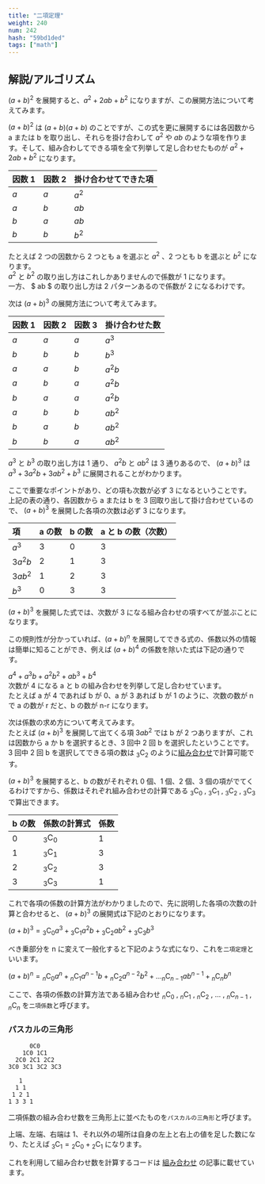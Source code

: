 ```yaml
---
title: "二項定理"
weight: 240
num: 242
hash: "59bd1ded"
tags: ["math"]
---
```


## 解説/アルゴリズム

$(a+b)^2$ を展開すると、$a^2 + 2ab + b^2$ になりますが、この展開方法について考えてみます。

$(a+b)^2$ は $(a+b)(a+b)$ のことですが、この式を更に展開するには各因数から a または b を取り出し、それらを掛け合わして $a^2$ や $ab$ のような項を作ります。そして、組み合わしてできる項を全て列挙して足し合わせたものが $a^2 + 2ab + b^2$ になります。

| 因数 1 | 因数 2 | 掛け合わせてできた項 |
| :----- | :----- | :------------------- |
| $a$    | $a$    | $a^2$                |
| $a$    | $b$    | $ab$                 |
| $b$    | $a$    | $ab$                 |
| $b$    | $b$    | $b^2$                |

たとえば 2 つの因数から 2 つとも a を選ぶと $a^2$ 、2 つとも b を選ぶと $b^2$ になります。  
$a^2$ と $b^2$ の取り出し方はこれしかありませんので係数が 1 になります。  
一方、 $ ab $ の取り出し方は 2 パターンあるので係数が 2 になるわけです。

次は $(a+b)^3$ の展開方法について考えてみます。

| 因数 1 | 因数 2 | 因数 3 | 掛け合わせた数 |
| :----- | :----- | :----- | :------------- |
| $a$    | $a$    | $a$    | $a^3$          |
| $b$    | $b$    | $b$    | $b^3$          |
| $a$    | $a$    | $b$    | $a^2b$         |
| $a$    | $b$    | $a$    | $a^2b$         |
| $b$    | $a$    | $a$    | $a^2b$         |
| $a$    | $b$    | $b$    | $ab^2$         |
| $b$    | $a$    | $b$    | $ab^2$         |
| $b$    | $b$    | $a$    | $ab^2$         |

$a^3$ と $b^3$ の取り出し方は 1 通り、 $a^2b$ と $ab^2$ は 3 通りあるので、 $(a+b)^3$ は $a^3 + 3a^2b + 3ab^2 + b^3$ に展開されることがわかります。

ここで重要なポイントがあり、どの項も次数が必ず 3 になるということです。  
上記の表の通り、各因数から a または b を 3 回取り出して掛け合わせているので、 $(a+b)^3$ を展開した各項の次数は必ず 3 になります。

| 項      | a の数 | b の数 | a と b の数（次数） |
| :------ | :----- | :----- | :------------------ |
| $a^3$   | 3      | 0      | 3                   |
| $3a^2b$ | 2      | 1      | 3                   |
| $3ab^2$ | 1      | 2      | 3                   |
| $b^3$   | 0      | 3      | 3                   |

$(a+b)^3$ を展開した式では、次数が 3 になる組み合わせの項すべてが並ぶことになります。

この規則性が分かっていれば、$(a+b)^n$ を展開してできる式の、係数以外の情報は簡単に知ることができ、例えば $(a+b)^4$ の係数を除いた式は下記の通りです。

$a^4 + a^3b + a^2b^2 + ab^3 + b^4$  
次数が 4 になる a と b の組み合わせを列挙して足し合わせています。  
たとえば a が 4 であれば b が 0、a が 3 あれば b が 1 のように、次数の数が n で a の数が r だと、b の数が n-r になります。

次は係数の求め方について考えてみます。  
たとえば $(a+b)^3$ を展開して出てくる項 $3ab^2$ では b が 2 つありますが、これは因数から a か b を選択するとき、3 回中 2 回 b を選択したということです。  
3 回中 2 回 b を選択してできる項の数は $_3 \mathrm{C} _2$ のように[組み合わせ](/10c33141)で計算可能です。

$(a+b)^3$ を展開すると、b の数がそれぞれ 0 個、1 個、2 個、3 個の項がでてくるわけですから、係数はそれぞれ組み合わせの計算である $_3 \mathrm{C} _0$ , $_3 \mathrm{C} _1$ , $_3 \mathrm{C} _2$ , $_3 \mathrm{C} _3$ で算出できます。

| b の数 | 係数の計算式       | 係数 |
| :----- | :----------------- | :--- |
| 0      | $_3 \mathrm{C} _0$ | 1    |
| 1      | $_3 \mathrm{C} _1$ | 3    |
| 2      | $_3 \mathrm{C} _2$ | 3    |
| 3      | $_3 \mathrm{C} _3$ | 1    |

これで各項の係数の計算方法がわかりましたので、先に説明した各項の次数の計算と合わせると、 $(a+b)^3$ の展開式は下記のとおりになります。

$(a+b)^3 = {_3 \mathrm{C} _0a^3} + {_3 \mathrm{C} _1a^2b} + {_3 \mathrm{C} _2ab^2} + {_3 \mathrm{C} _3b^3}$

べき乗部分を n に変えて一般化すると下記のような式になり、これを`二項定理`といいます。

$(a+b)^n = {_n \mathrm{C} _0a^n} + {_n \mathrm{C} _1a^{n-1}b} + {_n \mathrm{C} _2a^{n-2}b^2} + ... {_n \mathrm{C} _{n-1}ab^{n-1}} + {_n \mathrm{C} _nb^n}$

ここで、各項の係数の計算方法である組み合わせ $_n \mathrm{C} _0$ , $_n \mathrm{C} _1$ , $_n \mathrm{C} _2$ , ... , $_n \mathrm{C} _{n-1}$ , $_n \mathrm{C} _n$ を`二項係数`と呼びます。

### パスカルの三角形

```text
      0C0
    1C0 1C1
  2C0 2C1 2C2
3C0 3C1 3C2 3C3
```

```text
   1
  1 1
 1 2 1
1 3 3 1
```

二項係数の組み合わせ数を三角形上に並べたものを`パスカルの三角形`と呼びます。

上端、左端、右端は 1、それ以外の場所は自身の左上と右上の値を足した数になり、たとえば $_3 \mathrm{C} _1 = {_2\mathrm{C} _0} + {_2 \mathrm{C} _1}$ になります。

これを利用して組み合わせ数を計算するコードは [組み合わせ](/10c33141) の記事に載せています。
